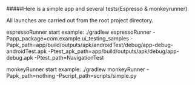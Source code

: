 #####Here is a simple app and several tests(Espresso & monkeyrunner).

All launches are carried out from the root project directory.

espressoRunner start example:
./gradlew espressoRunner -Papp_package=com.example.ui_testing_samples -Papk_path=app/build/outputs/apk/androidTest/debug/app-debug-androidTest.apk -Ptest_apk_path=app/build/outputs/apk/debug/app-debug.apk -Ptest_path=NavigationTest

monkeyRunner start example:
./gradlew monkeyRunner -Papk_path=nothing -Pscript_path=scripts/simple.py